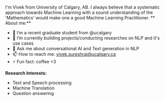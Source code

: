 

I'm Vivek from University of Calgary, AB. I always believe that a systematic approach towards Machine Learning with a sound understanding of the 'Mathematics' would make one a good Machine Learning Practitioner.
** About me:**
- 🔭 I’m a recent graduate student from @ucalgary
- 🌱 I’m currently building projects/conducting researches on NLP and it's use cases
- 💬 Ask me about conversational AI and Text generation in NLP 
- 📫 How to reach me: vivek.sureshraj@ucalgary.ca
- ⚡ Fun fact: coffee <3

**Research Interests:**
- Text and Speech processing
- Machine Translation
- Question answering

